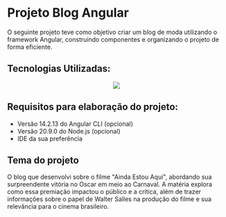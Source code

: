 # Projeto Blog Angular

O seguinte projeto teve como objetivo criar um blog de moda utilizando o framework Angular, construindo componentes e organizando o projeto de forma eficiente.

## Tecnologias Utilizadas:

 <p align="center">
  <a href="https://skillicons.dev">
    <img src="https://skillicons.dev/icons?i=html,css,angular,typescript" />
  </a>
</p>

## Requisitos para elaboração do projeto:
- Versão 14.2.13 do Angular CLI (opcional)
- Versão 20.9.0 do Node.js (opcional)
- IDE da sua preferência

## Tema do projeto
O blog que desenvolvi sobre o filme "Ainda Estou Aqui", abordando sua surpreendente vitória no Oscar em meio ao Carnaval. A matéria explora como essa premiação impactou o público e a crítica, além de trazer informações sobre o papel de Walter Salles na produção do filme e sua relevância para o cinema brasileiro.
